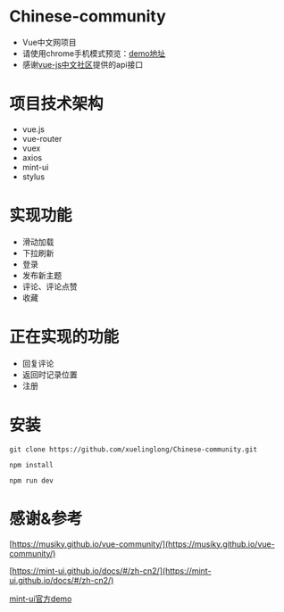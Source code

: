 # Chinese-community

* Vue中文网项目
* 请使用chrome手机模式预览：[demo地址](https://xuelinglong.github.io/Chinese-community/#/)
* 感谢[vue-js中文社区](https://www.vue-js.com/api/)提供的api接口

# 项目技术架构
* vue.js
* vue-router
* vuex
* axios
* mint-ui
* stylus

# 实现功能
* 滑动加载
* 下拉刷新
* 登录
* 发布新主题
* 评论、评论点赞
* 收藏

# 正在实现的功能
* 回复评论
* 返回时记录位置
* 注册

# 安装
` git clone https://github.com/xuelinglong/Chinese-community.git `

` npm install `

` npm run dev `

# 感谢&参考
[https://musiky.github.io/vue-community/](https://musiky.github.io/vue-community/)

[https://mint-ui.github.io/docs/#/zh-cn2/](https://mint-ui.github.io/docs/#/zh-cn2/)

[mint-ui官方demo](https://github.com/ElemeFE/mint-ui/blob/master/example/pages)

